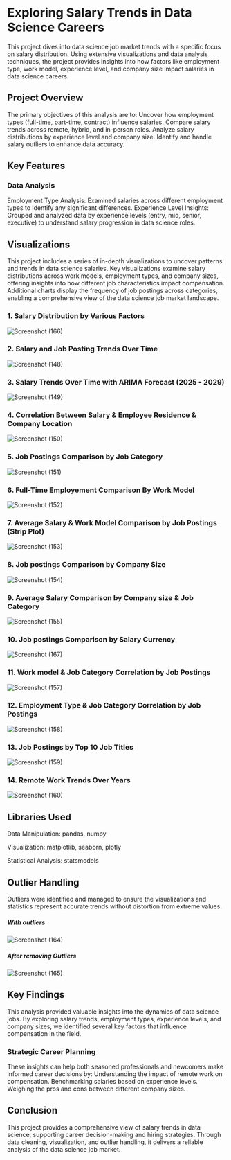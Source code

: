 # Exploring Salary Trends in Data Science Careers

This project dives into data science job market trends with a specific focus on salary distribution. Using extensive visualizations and data analysis techniques, the project provides insights into how factors like
employment type, work model, experience level, and company size impact salaries in data science careers.

## Project Overview
The primary objectives of this analysis are to:
Uncover how employment types (full-time, part-time, contract) influence salaries.
Compare salary trends across remote, hybrid, and in-person roles.
Analyze salary distributions by experience level and company size.
Identify and handle salary outliers to enhance data accuracy.

## Key Features
### Data Analysis
Employment Type Analysis: Examined salaries across different employment types to identify any significant differences.
Experience Level Insights: Grouped and analyzed data by experience levels (entry, mid, senior, executive) to understand salary progression in data science roles.

## Visualizations
This project includes a series of in-depth visualizations to uncover patterns and trends in data science salaries. Key visualizations examine salary distributions across work models, employment types, and company
sizes, offering insights into how different job characteristics impact compensation. Additional charts display the frequency of job postings across categories, enabling a comprehensive view of the data science job
market landscape.

### 1. Salary Distribution by Various Factors
![Screenshot (166)](https://github.com/user-attachments/assets/54bdb164-7fb8-485a-91f4-00b7ce669b40)

### 2. Salary and Job Posting Trends Over Time
![Screenshot (148)](https://github.com/user-attachments/assets/916ca711-3624-434d-8dbc-d1a5bb9abf54)

### 3. Salary Trends Over Time with ARIMA Forecast (2025 - 2029)
![Screenshot (149)](https://github.com/user-attachments/assets/f878e268-5f1c-41d0-9fb4-e45e9583c182)

### 4. Correlation Between Salary & Employee Residence & Company Location
![Screenshot (150)](https://github.com/user-attachments/assets/6702368f-d7aa-4289-baac-af83519a9739)

### 5. Job Postings Comparison by Job Category
![Screenshot (151)](https://github.com/user-attachments/assets/cb3fd3dd-ae36-4f76-ad73-1363d67ab22e)

### 6. Full-Time Employement Comparison By Work Model
![Screenshot (152)](https://github.com/user-attachments/assets/d8084031-9877-42e8-9816-a15eda0d9bbf)

### 7. Average Salary & Work Model Comparison by Job Postings (Strip Plot)
![Screenshot (153)](https://github.com/user-attachments/assets/9c446831-af66-44d2-96c1-183361a9aa60)

### 8. Job postings Comparison by Company Size
![Screenshot (154)](https://github.com/user-attachments/assets/528a90a9-9693-4f11-80dc-b2228a14ab13)

### 9. Average Salary Comparison by Company size & Job Category
![Screenshot (155)](https://github.com/user-attachments/assets/d0898cee-06a9-48b2-9150-c1a4d17da649)

### 10. Job postings Comparison by Salary Currency
![Screenshot (167)](https://github.com/user-attachments/assets/72e046e6-2e2d-4a38-9253-d215db018c46)

### 11. Work model & Job Category Correlation by Job Postings
![Screenshot (157)](https://github.com/user-attachments/assets/ca95988f-ad62-4926-9810-88fa4e63a475)

### 12. Employment Type & Job Category Correlation by Job Postings
![Screenshot (158)](https://github.com/user-attachments/assets/08de50ef-099a-48b9-bde0-b2ccd2a59ed9)

### 13. Job Postings by Top 10 Job Titles
![Screenshot (159)](https://github.com/user-attachments/assets/ae0d5cf2-deb3-4941-9ae2-2694d812763d)

### 14. Remote Work Trends Over Years
![Screenshot (160)](https://github.com/user-attachments/assets/0ad5e97d-ed9e-4d4d-9f5d-a9ec344c48ce)

## Libraries Used
Data Manipulation: pandas, numpy

Visualization: matplotlib, seaborn, plotly

Statistical Analysis: statsmodels

## Outlier Handling
Outliers were identified and managed to ensure the visualizations and statistics represent accurate trends without distortion from extreme values.
##### With outliers
![Screenshot (164)](https://github.com/user-attachments/assets/6e0b8f7a-7ac8-48fb-9c3d-e51d03a8944d)

##### After removing Outliers
![Screenshot (165)](https://github.com/user-attachments/assets/7fb62a22-597f-4bb9-94f0-1eb74f73b6bf)


## Key Findings
This analysis provided valuable insights into the dynamics of data science jobs.
By exploring salary trends, employment types, experience levels, and company sizes, we identified several key factors that influence compensation in the field.

### Strategic Career Planning
These insights can help both seasoned professionals and newcomers make informed career decisions by:
Understanding the impact of remote work on compensation.
Benchmarking salaries based on experience levels.
Weighing the pros and cons between different company sizes.

## Conclusion
This project provides a comprehensive view of salary trends in data science, supporting career decision-making and hiring strategies. Through data cleaning, visualization, and outlier handling, it delivers
a reliable analysis of the data science job market.
